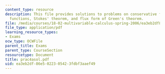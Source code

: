 ```yaml
---
content_type: resource
description: This file provides solutions to problems on conservative fields and potential
  functions, Stokes' theorem, and flux form of Green's theorem.
file: /media/courses/18-02-multivariable-calculus-spring-2006/ea3eb2df86e5022305423fdbf3aaef49_prac4asol.pdf
file_type: application/pdf
learning_resource_types:
- Exams
ocw_type: OCWFile
parent_title: Exams
parent_type: CourseSection
resourcetype: Document
title: prac4asol.pdf
uid: ea3eb2df-86e5-0223-0542-3fdbf3aaef49
---
```

